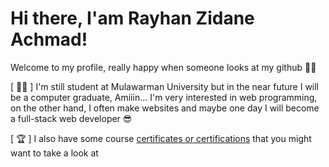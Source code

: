 Hi there, I'am Rayhan Zidane Achmad!
==
Welcome to my profile, really happy when someone looks at my github :muscle::blush:  
  
[ :man_student: ] I'm still student at Mulawarman University but in the near future I will be a computer graduate, Amiiin...
I'm very interested in web programming, on the other hand, I often make websites and maybe one day I will become a full-stack web developer :sunglasses:  
  
[ :trophy: ] I also have some course [certificates or certifications](https://github.com/handane/CERTIFICATE) that you might want to take a look at
